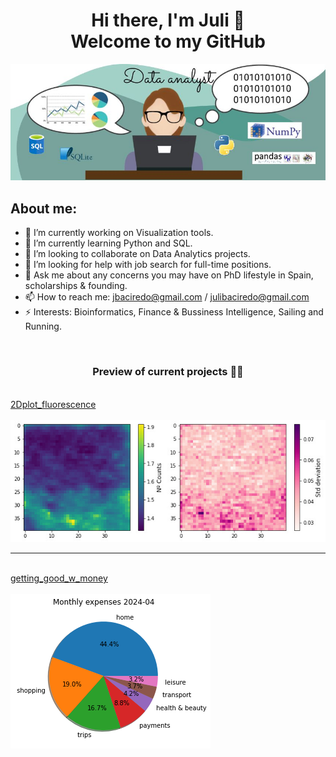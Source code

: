 <div align="center">
<h1 align="center"> Hi there, I'm Juli 👋 <br> Welcome to my GitHub
 </h1>
</div>
<img src="data_analyst.jpg"> 

## About me:

- 🔭 I’m currently working on Visualization tools.
- 🌱 I’m currently learning Python and SQL.
- 👯 I’m looking to collaborate on Data Analytics projects.
- 🤔 I’m looking for help with job search for full-time positions.
- 💬 Ask me about any concerns you may have on PhD lifestyle in Spain, scholarships & founding.
- 📫 How to reach me: jbaciredo@gmail.com / julibaciredo@gmail.com
- ⚡ Interests: Bioinformatics, Finance & Bussiness Intelligence, Sailing and Running.
<br>
<h3 align="center"> Preview of current projects 🎯💪 </h3>
<br>
<a href="https://github.com/jbaciredo/2Dplot_fluorescence"> 2Dplot_fluorescence <br> <br> <img src="image.repo.jpg"></a>
<br>
<hr>
<br>
<a href="https://github.com/jbaciredo/getting_good_w_money"> getting_good_w_money <br> <br> <img src="image.repo.2.png"></a>
